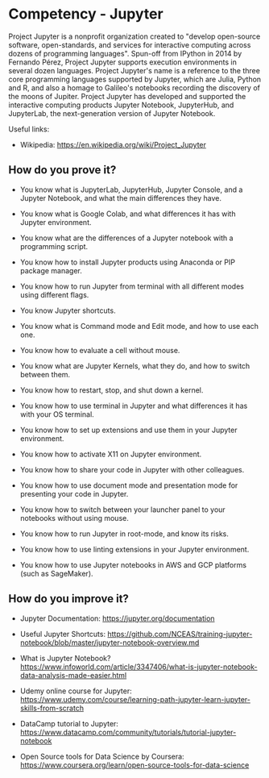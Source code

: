 # Competency - Jupyter

Project Jupyter is a nonprofit organization created to "develop open-source software, open-standards, and services for interactive computing across dozens of programming languages". Spun-off from IPython in 2014 by Fernando Pérez, Project Jupyter supports execution environments in several dozen languages. Project Jupyter's name is a reference to the three core programming languages supported by Jupyter, which are Julia, Python and R, and also a homage to Galileo's notebooks recording the discovery of the moons of Jupiter. Project Jupyter has developed and supported the interactive computing products Jupyter Notebook, JupyterHub, and JupyterLab, the next-generation version of Jupyter Notebook.

Useful links:

- Wikipedia: https://en.wikipedia.org/wiki/Project_Jupyter

## How do you prove it?

- You know what is JupyterLab, JupyterHub, Jupyter Console, and a Jupyter Notebook, and what the main differences they have.

- You know what is Google Colab, and what differences it has with Jupyter environment.

- You know what are the differences of a Jupyter notebook with a programming script.

- You know how to install Jupyter products using Anaconda or PIP package manager.

- You know how to run Jupyter from terminal with all different modes using different flags.

- You know Jupyter shortcuts.

- You know what is Command mode and Edit mode, and how to use each one.

- You know how to evaluate a cell without mouse.

- You know what are Jupyter Kernels, what they do, and how to switch between them.

- You know how to restart, stop, and shut down a kernel.

- You know how to use terminal in Jupyter and what differences it has with your OS terminal.

- You know how to set up extensions and use them in your Jupyter environment.

- You know how to activate X11 on Jupyter environment.

- You know how to share your code in Jupyter with other colleagues.

- You know how to use document mode and presentation mode for presenting your code in Jupyter.

- You know how to switch between your launcher panel to your notebooks without using mouse.

- You know how to run Jupyter in root-mode, and know its risks.

- You know how to use linting extensions in your Jupyter environment.

- You know how to use Jupyter notebooks in AWS and GCP platforms (such as SageMaker).

## How do you improve it?

- Jupyter Documentation: https://jupyter.org/documentation

- Useful Jupyter Shortcuts: https://github.com/NCEAS/training-jupyter-notebook/blob/master/jupyter-notebook-overview.md

- What is Jupyter Notebook? https://www.infoworld.com/article/3347406/what-is-jupyter-notebook-data-analysis-made-easier.html

- Udemy online course for Jupyter: https://www.udemy.com/course/learning-path-jupyter-learn-jupyter-skills-from-scratch

- DataCamp tutorial to Jupyter: https://www.datacamp.com/community/tutorials/tutorial-jupyter-notebook

- Open Source tools for Data Science by Coursera: https://www.coursera.org/learn/open-source-tools-for-data-science
